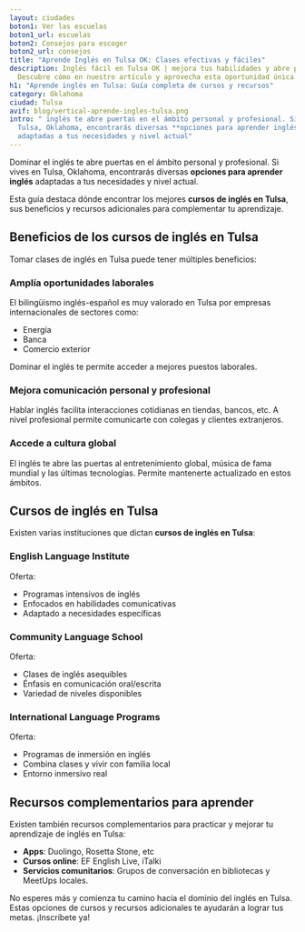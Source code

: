 ```yaml
---
layout: ciudades
boton1: Ver las escuelas
boton1_url: escuelas
boton2: Consejos para escoger
boton2_url: consejos
title: "Aprende Inglés en Tulsa OK: Clases efectivas y fáciles"
description: Inglés fácil en Tulsa OK | mejora tus habilidades y abre puertas.
  Descubre cómo en nuestro artículo y aprovecha esta oportunidad única.
h1: "Aprende inglés en Tulsa: Guía completa de cursos y recursos"
category: Oklahoma
ciudad: Tulsa
avif: blog/vertical-aprende-ingles-tulsa.png
intro: " inglés te abre puertas en el ámbito personal y profesional. Si vives en
  Tulsa, Oklahoma, encontrarás diversas **opciones para aprender inglés**
  adaptadas a tus necesidades y nivel actual"
---
```

Dominar el inglés te abre puertas en el ámbito personal y profesional. Si vives en Tulsa, Oklahoma, encontrarás diversas **opciones para aprender inglés** adaptadas a tus necesidades y nivel actual. 

Esta guía destaca dónde encontrar los mejores **cursos de inglés en Tulsa**, sus beneficios y recursos adicionales para complementar tu aprendizaje.

## Beneficios de los cursos de inglés en Tulsa

Tomar clases de inglés en Tulsa puede tener múltiples beneficios:

### Amplía oportunidades laborales

El bilingüismo inglés-español es muy valorado en Tulsa por empresas internacionales de sectores como:

* Energía 
* Banca
* Comercio exterior

Dominar el inglés te permite acceder a mejores puestos laborales.

### Mejora comunicación personal y profesional

Hablar inglés facilita interacciones cotidianas en tiendas, bancos, etc. A nivel profesional permite comunicarte con colegas y clientes extranjeros.

### Accede a cultura global

El inglés te abre las puertas al entretenimiento global, música de fama mundial y las últimas tecnologías. Permite mantenerte actualizado en estos ámbitos.

## Cursos de inglés en Tulsa

Existen varias instituciones que dictan **cursos de inglés en Tulsa**:

### English Language Institute

Oferta:

* Programas intensivos de inglés 
* Enfocados en habilidades comunicativas
* Adaptado a necesidades específicas

### Community Language School

Oferta: 

* Clases de inglés asequibles
* Énfasis en comunicación oral/escrita
* Variedad de niveles disponibles

### International Language Programs

Oferta:

* Programas de inmersión en inglés
* Combina clases y vivir con familia local 
* Entorno inmersivo real

## Recursos complementarios para aprender

Existen también recursos complementarios para practicar y mejorar tu aprendizaje de inglés en Tulsa:

* **Apps**: Duolingo, Rosetta Stone, etc
* **Cursos online**: EF English Live, iTalki 
* **Servicios comunitarios**: Grupos de conversación en bibliotecas y MeetUps locales.

No esperes más y comienza tu camino hacia el dominio del inglés en Tulsa. Estas opciones de cursos y recursos adicionales te ayudarán a lograr tus metas. ¡Inscríbete ya!